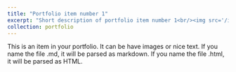 ```yaml
---
title: "Portfolio item number 1"
excerpt: "Short description of portfolio item number 1<br/><img src='/images/Poster_VPA_Keystone.pdf'>"
collection: portfolio
---
```


This is an item in your portfolio. It can be have images or nice text. If you name the file .md, it will be parsed as markdown. If you name the file .html, it will be parsed as HTML. 
